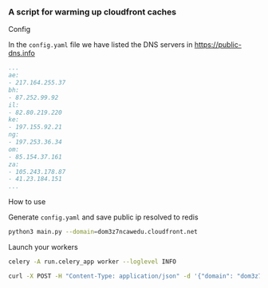 ### A script for warming up cloudfront caches

Config

In the `config.yaml` file we have listed the DNS servers in https://public-dns.info

```yaml
...
ae:
- 217.164.255.37
bh:
- 87.252.99.92
il:
- 82.80.219.220
ke:
- 197.155.92.21
ng:
- 197.253.36.34
om:
- 85.154.37.161
za:
- 105.243.178.87
- 41.23.184.151
...

```

How to use

Generate `config.yaml` and save public ip resolved to redis

```sh
python3 main.py --domain=dom3z7ncawedu.cloudfront.net
```

Launch your workers

```sh
celery -A run.celery_app worker --loglevel INFO
```


```sh
curl -X POST -H "Content-Type: application/json" -d '{"domain": "dom3z7ncawedu.cloudfront.net", "paths": ["/SamplePNGImage_100kbmb.png"]}' http://localhost:5000/pre-warm
```
